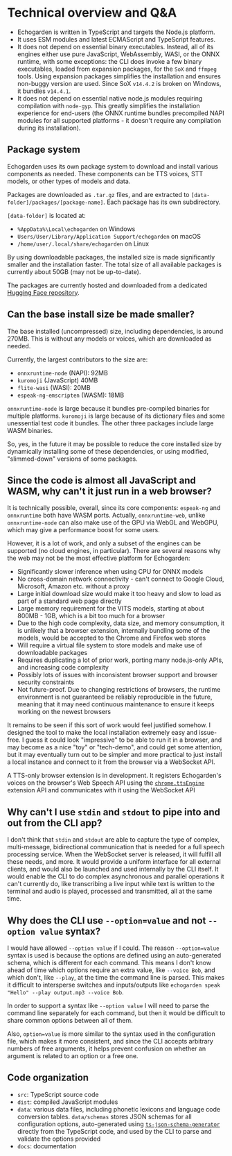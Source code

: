 # Technical overview and Q&A

* Echogarden is written in TypeScript and targets the Node.js platform.
* It uses ESM modules and latest ECMAScript and TypeScript features.
* It does not depend on essential binary executables. Instead, all of its engines either use pure JavaScript, WebAssembly, WASI, or the ONNX runtime, with some exceptions: the CLI does invoke a few binary executables, loaded from expansion packages, for the `SoX` and `ffmpeg` tools. Using expansion packages simplifies the installation and ensures non-buggy version are used. Since SoX `v14.4.2` is broken on Windows, it bundles `v14.4.1`.
* It does not depend on essential native node.js modules requiring compilation with `node-gyp`. This greatly simplifies the installation experience for end-users (the ONNX runtime bundles precompiled NAPI modules for all supported platforms - it doesn't require any compilation during its installation).

## Package system

Echogarden uses its own package system to download and install various components as needed. These components can be TTS voices, STT models, or other types of models and data.

Packages are downloaded as `.tar.gz` files, and are extracted to `[data-folder]/packages/[package-name]`. Each package has its own subdirectory.

`[data-folder]` is located at:
* `%AppData%\Local\echogarden` on Windows
* `Users/User/Library/Application Support/echogarden` on macOS
* `/home/user/.local/share/echogarden` on Linux

By using downloadable packages, the installed size is made significantly smaller and the installation faster. The total size of all available packages is currently about 50GB (may not be up-to-date).

The packages are currently hosted and downloaded from a dedicated [Hugging Face repository](https://huggingface.co/echogarden/echogarden-packages).

## Can the base install size be made smaller?

The base installed (uncompressed) size, including dependencies, is around 270MB. This is without any models or voices, which are downloaded as needed.

Currently, the largest contributors to the size are:

* `onnxruntime-node` (NAPI): 92MB
* `kuromoji` (JavaScript) 40MB
* `flite-wasi` (WASI): 20MB
* `espeak-ng-emscripten` (WASM): 18MB

`onnxruntime-node` is large because it bundles pre-compiled binaries for multiple platforms. `kuromoji` is large because of its dictionary files and some unessential test code it bundles. The other three packages include large WASM binaries.

So, yes, in the future it may be possible to reduce the core installed size by dynamically installing some of these dependencies, or using modified, "slimmed-down" versions of some packages.

## Since the code is almost all JavaScript and WASM, why can't it just run in a web browser?

It is technically possible, overall, since its core components: `espeak-ng` and `onnxruntime` both have WASM ports. Actually, `onnxruntime-web`, unlike `onnxruntime-node` can also make use of the GPU via WebGL and WebGPU, which may give a performance boost for some users.

However, it is a lot of work, and only a subset of the engines can be supported (no cloud engines, in particular). There are several reasons why the web may not be the most effective platform for Echogarden:

* Significantly slower inference when using CPU for ONNX models
* No cross-domain network connectivity - can't connect to Google Cloud, Microsoft, Amazon etc. without a proxy
* Large initial download size would make it too heavy and slow to load as part of a standard web page directly
* Large memory requirement for the VITS models, starting at about 800MB - 1GB, which is a bit too much for a browser
* Due to the high code complexity, data size, and memory consumption, it is unlikely that a browser extension, internally bundling some of the models, would be accepted to the Chrome and Firefox web stores
* Will require a virtual file system to store models and make use of downloadable packages
* Requires duplicating a lot of prior work, porting many node.js-only APIs, and increasing code complexity
* Possibly lots of issues with inconsistent browser support and browser security constraints
* Not future-proof. Due to changing restrictions of browsers, the runtime environment is not guaranteed be reliably reproducible in the future, meaning that it may need continuous maintenance to ensure it keeps working on the newest browsers

It remains to be seen if this sort of work would feel justified somehow. I designed the tool to make the local installation extremely easy and issue-free. I guess it could look "impressive" to be able to run it in a browser, and may become as a nice "toy" or "tech-demo", and could get some attention, but it may eventually turn out to be simpler and more practical to just install a local instance and connect to it from the browser via a WebSocket API.

A TTS-only browser extension is in development. It registers Echogarden's voices on the browser's Web Speech API using the [`chrome.ttsEngine`](https://developer.chrome.com/docs/extensions/reference/ttsEngine/) extension API and communicates with it using the WebSocket API

## Why can't I use `stdin` and `stdout` to pipe into and out from the CLI app?

I don't think that `stdin` and `stdout` are able to capture the type of complex, multi-message, bidirectional communication that is needed for a full speech processing service. When the WebSocket server is released, it will fulfill all these needs, and more. It would provide a uniform interface for all external clients, and would also be launched and used internally by the CLI itself. It would enable the CLI to do complex asynchronous and parallel operations it can't currently do, like transcribing a live input while text is written to the terminal and audio is played, processed and transmitted, all at the same time.

## Why does the CLI use `--option=value` and not `--option value` syntax?

I would have allowed `--option value` if I could. The reason `--option=value` syntax is used is because the options are defined using an auto-generated schema, which is different for each command. This means I don't know ahead of time which options require an extra value, like `--voice Bob`, and which don't, like `--play`, at the time the command line is parsed. This makes it difficult to intersperse switches and inputs/outputs like `echogarden speak "Hello" --play output.mp3 --voice Bob`.

In order to support a syntax like `--option value` I will need to parse the command line separately for each command, but then it would be difficult to share common options between all of them.

Also, `option=value` is more similar to the syntax used in the configuration file, which makes it more consistent, and since the CLI accepts arbitrary numbers of free arguments, it helps prevent confusion on whether an argument is related to an option or a free one.

## Code organization

* `src`: TypeScript source code
* `dist`: compiled JavaScript modules
* `data`: various data files, including phonetic lexicons and language code conversion tables. `data/schemas` stores JSON schemas for all configuration options, auto-generated using [`ts-json-schema-generator`](https://github.com/vega/ts-json-schema-generator) directly from the TypeScript code, and used by the CLI to parse and validate the options provided
* `docs`: documentation
